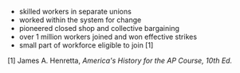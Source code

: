 - skilled workers in separate unions
- worked within the system for change
- pioneered closed shop and collective bargaining
- over 1 million workers joined and won effective strikes
- small part of workforce eligible to join [1]

[1] James A. Henretta, *America's History for the AP Course, 10th Ed.*